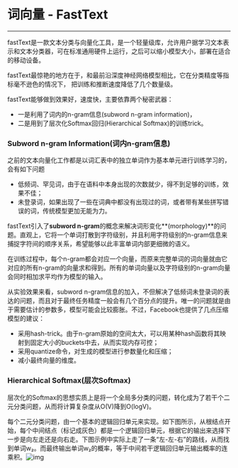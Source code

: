 # 词向量 - FastText

---

fastText是一款文本分类与向量化工具，是一个轻量级库，允许用户据学习文本表示和文本分类器，可在标准通用硬件上运行，之后可以缩小模型大小，部署在适合的移动设备。

fastText最惊艳的地方在于，和最前沿深度神经网络模型相比，它在分类精度等指标毫不逊色的情况下， 把训练和推断速度降低了几个数量级。

fastText能够做到效果好，速度快，主要依靠两个秘密武器：

- 一是利用了词内的n-gram信息(subword n-gram information)，
- 二是用到了层次化Softmax回归(Hierarchical Softmax)的训练trick。

### Subword n-gram Information(词内n-gram信息)

之前的文本向量化工作都是以词汇表中的独立单词作为基本单元进行训练学习的，会有如下问题

- 低频词、罕见词，由于在语料中本身出现的次数就少，得不到足够的训练，效果不佳；
- 未登录词，如果出现了一些在词典中都没有出现过的词，或者带有某些拼写错误的词，传统模型更加无能为力。

fastText引入了**subword n-gram**的概念来解决词形变化**(morphology)**的问题。直观上，它将一个单词打散到字符级别，并且利用字符级别的n-gram信息来捕捉字符间的顺序关系，希望能够以此丰富单词内部更细微的语义。

在训练过程中，每个n-gram都会对应一个向量，而原来完整单词的词向量就由它对应的所有n-gram的向量求和得到。所有的单词向量以及字符级别的n-gram向量会同时相加求平均作为模型的输入。

从实验效果来看，subword n-gram信息的加入，不但解决了低频词未登录词的表达的问题，而且对于最终任务精度一般会有几个百分点的提升。唯一的问题就是由于需要估计的参数多，模型可能会比较膨胀。不过，Facebook也提供了几点压缩模型的建议：

- 采用hash-trick。由于n-gram原始的空间太大，可以用某种hash函数将其映射到固定大小的buckets中去，从而实现内存可控；
-  采用quantize命令，对生成的模型进行参数量化和压缩；
-  减小最终向量的维度。

### Hierarchical Softmax(层次Softmax)

层次化的Softmax的思想实质上是将一个全局多分类的问题，转化成为了若干个二元分类问题，从而将计算复杂度从O(V)降到O(logV)。

每个二元分类问题，由一个基本的逻辑回归单元来实现。如下图所示，从根结点开始，每个中间结点（标记成灰色）都是一个逻辑回归单元，根据它的输出来选择下一步是向左走还是向右走。下图示例中实际上走了一条“左-左-右”的路线，从而找到单词w₂。而最终输出单词w₂的概率，等于中间若干逻辑回归单元输出概率的连乘积。![img](https://image.jiqizhixin.com/uploads/editor/74faf283-7abb-4a5b-851d-a27502d031cc/%E9%BB%844.png)